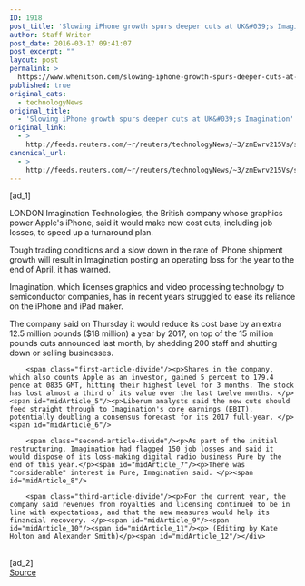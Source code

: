 ```yaml
---
ID: 1918
post_title: 'Slowing iPhone growth spurs deeper cuts at UK&#039;s Imagination'
author: Staff Writer
post_date: 2016-03-17 09:41:07
post_excerpt: ""
layout: post
permalink: >
  https://www.whenitson.com/slowing-iphone-growth-spurs-deeper-cuts-at-uks-imagination/
published: true
original_cats:
  - technologyNews
original_title:
  - 'Slowing iPhone growth spurs deeper cuts at UK&#039;s Imagination'
original_link:
  - >
    http://feeds.reuters.com/~r/reuters/technologyNews/~3/zmEwrv215Vs/story01.htm
canonical_url:
  - >
    http://feeds.reuters.com/~r/reuters/technologyNews/~3/zmEwrv215Vs/story01.htm
---
```

 [ad_1]
<br><div id="articleText">
<span id="midArticle_start"/>

<span id="midArticle_0"/><span class="focusParagraph" readability="7"><p><span class="articleLocation">LONDON</span> Imagination Technologies, the British company whose graphics power Apple's iPhone, said it would make new cost cuts, including job losses, to speed up a turnaround plan. </p></span><span id="midArticle_1"/><p>Tough trading conditions and a slow down in the rate of iPhone shipment growth will result in Imagination posting an operating loss for the year to the end of April, it has warned. </p><span id="midArticle_2"/><p>Imagination, which licenses graphics and video processing technology to semiconductor companies, has in recent years struggled to ease its reliance on the iPhone and iPad maker.</p><span id="midArticle_3"/><p>The company said on Thursday it would reduce its cost base by an extra 12.5 million pounds ($18 million) a year by 2017, on top of the 15 million pounds cuts announced last month, by shedding 200 staff and shutting down or selling businesses.</p><span id="midArticle_4"/>
        
        <span class="first-article-divide"/><p>Shares in the company, which also counts Apple as an investor, gained 5 percent to 179.4 pence at 0835 GMT, hitting their highest level for 3 months. The stock has lost almost a third of its value over the last twelve months. </p><span id="midArticle_5"/><p>Liberum analysts said the new cuts should feed straight through to Imagination's core earnings (EBIT), potentially doubling a consensus forecast for its 2017 full-year. </p><span id="midArticle_6"/>
        
        <span class="second-article-divide"/><p>As part of the initial restructuring, Imagination had flagged 150 job losses and said it would dispose of its loss-making digital radio business Pure by the end of this year.</p><span id="midArticle_7"/><p>There was "considerable" interest in Pure, Imagination said. </p><span id="midArticle_8"/>
        
        <span class="third-article-divide"/><p>For the current year, the company said revenues from royalties and licensing continued to be in line with expectations, and that the new measures would help its financial recovery. </p><span id="midArticle_9"/><span id="midArticle_10"/><span id="midArticle_11"/><p> (Editing by Kate Holton and Alexander Smith)</p><span id="midArticle_12"/></div>
<br>[ad_2]
<br><a href="http://feeds.reuters.com/~r/reuters/technologyNews/~3/zmEwrv215Vs/story01.htm">Source </a>